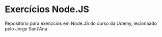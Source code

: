 # Exercícios Node.JS
Repositório para exercícios em Node.JS do curso da Udemy, lecionaado pelo Jorge Sant'Ana
